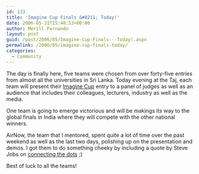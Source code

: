 ```yaml
---
id: 133
title: 'Imagine Cup Finals &#8211; Today!'
date: 2006-05-31T15:40:53+00:00
author: Merill Fernando
layout: post
guid: /post/2006/05/Imagine-Cup-Finals---Today!.aspx
permalink: /2006/05/imagine-cup-finals-today/
categories:
  - Community
---
```

<p>The day is finally here, five teams were chosen from over forty-five entries from almost all the universities in Sri Lanka. Today evening at the Taj, each team will present their <a href="http://www.imaginecupsrilanka.com/">Imagine Cup</a> entry to a panel of judges as well as an audience that includes their colleagues, lecturers, industry as well as the media.</p>
<p>One team is going to emerge victorious and will be makings its way to the global finals in India where they will compete with the other national winners.</p>
<p>AirNow, the team that I mentored, spent quite a lot of time over the past weekend as well as the last two days, polishing up on the presentation and demos. I got them to do something cheeky by including a quote by Steve Jobs on <a href="http://news-service.stanford.edu/news/2005/june15/jobs-061505.html">connecting the dots</a>&nbsp;;)</p>
<p>Best of luck to all the teams!</p>